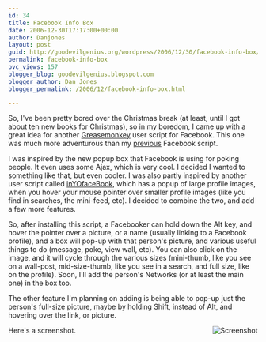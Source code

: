 ```yaml
---
id: 34
title: Facebook Info Box
date: 2006-12-30T17:17:00+00:00
author: Danjones
layout: post
guid: http://goodevilgenius.org/wordpress/2006/12/30/facebook-info-box/
permalink: facebook-info-box
pvc_views: 157
blogger_blog: goodevilgenius.blogspot.com
blogger_author: Dan Jones
blogger_permalink: /2006/12/facebook-info-box.html

---
```

So, I've been pretty bored over the Christmas break (at least, until I got about ten new books for Christmas), so in my boredom, I came up with a great idea for another [Greasemonkey](http://greasemonkey.mozdev.org) user script for Facebook. This one was much more adventurous than my [previous](http://goodevilgenius.blogspot.com/2006/11/facebook-script.html) Facebook script.

I was inspired by the new popup box that Facebook is using for poking people. It even uses some Ajax, which is very cool. I decided I wanted to something like that, but even cooler. I was also partly inspired by another user script called [inYOfaceBook](http://userscripts.org/scripts/show/4243), which has a popup of large profile images, when you hover your mouse pointer over smaller profile images (like you find in searches, the mini-feed, etc). I decided to combine the two, and add a few more features.

So, after installing this script, a Facebooker can hold down the Alt key, and hover the pointer over a picture, or a name (usually linking to a Facebook profile), and a box will pop-up with that person's picture, and various useful things to do (message, poke, view wall, etc). You can also click on the image, and it will cycle through the various sizes (mini-thumb, like you see on a wall-post, mid-size-thumb, like you see in a search, and full size, like on the profile). Soon, I'll add the person's Networks (or at least the main one) in the box too.

The other feature I'm planning on adding is being able to pop-up just the person's full-size picture, maybe by holding Shift, instead of Alt, and hovering over the link, or picture.

Here's a screenshot. <img src="http://good.evil.genius.googlepages.com/Screenshot-infoBox.png" alt="Screenshot" align="right" />
